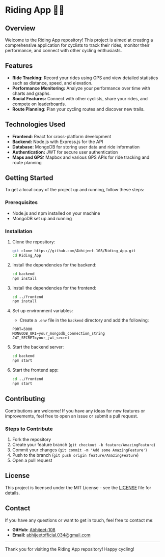 # Riding App 🚴‍♂️

## Overview
Welcome to the Riding App repository! This project is aimed at creating a comprehensive application for cyclists to track their rides, monitor their performance, and connect with other cycling enthusiasts.

## Features
- **Ride Tracking:** Record your rides using GPS and view detailed statistics such as distance, speed, and elevation.
- **Performance Monitoring:** Analyze your performance over time with charts and graphs.
- **Social Features:** Connect with other cyclists, share your rides, and compete on leaderboards.
- **Route Planning:** Plan your cycling routes and discover new trails.

## Technologies Used
- **Frontend:** React for cross-platform development
- **Backend:** Node.js with Express.js for the API
- **Database:** MongoDB for storing user data and ride information
- **Authentication:** JWT for secure user authentication
- **Maps and GPS:** Mapbox and various GPS APIs for ride tracking and route planning

## Getting Started
To get a local copy of the project up and running, follow these steps:

### Prerequisites
- Node.js and npm installed on your machine
- MongoDB set up and running

### Installation
1. Clone the repository:
    ```sh
    git clone https://github.com/Abhijeet-108/Riding_App.git
    cd Riding_App
    ```

2. Install the dependencies for the backend:
    ```sh
    cd backend
    npm install
    ```

3. Install the dependencies for the frontend:
    ```sh
    cd ../frontend
    npm install
    ```

4. Set up environment variables:
    - Create a `.env` file in the `backend` directory and add the following:
    ```env
    PORT=5000
    MONGODB_URI=your_mongodb_connection_string
    JWT_SECRET=your_jwt_secret
    ```

5. Start the backend server:
    ```sh
    cd backend
    npm start
    ```

6. Start the frontend app:
    ```sh
    cd ../frontend
    npm start
    ```

## Contributing
Contributions are welcome! If you have any ideas for new features or improvements, feel free to open an issue or submit a pull request.

### Steps to Contribute
1. Fork the repository
2. Create your feature branch (`git checkout -b feature/AmazingFeature`)
3. Commit your changes (`git commit -m 'Add some AmazingFeature'`)
4. Push to the branch (`git push origin feature/AmazingFeature`)
5. Open a pull request

## License
This project is licensed under the MIT License - see the [LICENSE](LICENSE) file for details.

## Contact
If you have any questions or want to get in touch, feel free to contact me:

- **GitHub:** [Abhijeet-108](https://github.com/Abhijeet-108)
- **Email:** [abhijeetofficial.034@gmail.com](mailto:abhijeetofficial.034@gmail.com)

---

Thank you for visiting the Riding App repository! Happy cycling!
